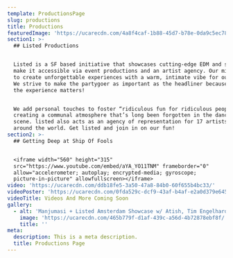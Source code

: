 ```yaml
---
template: ProductionsPage
slug: productions
title: Productions
featuredImage: 'https://ucarecdn.com/4a8f4caf-1b88-45d7-b78e-0da9c5ec7817/'
section1: >-
  ## Listed Productions


  Listed is a SF based initiative that showcases cutting-edge EDM and strives to
  make it accessible via event productions and an artist agency. Our mission is
  to create unforgettable experiences with a warm, intimate vibe for our guests.
  We strive to make the partygoer as important as the headliner because we think
  the experience matters!


  We add personal touches to foster “ridiculous fun for ridiculous people”
  creating a communal atmosphere that’s long been forgotten in the dance music
  scene. listed also acts as an agency of representation for 17 artists from
  around the world. Get listed and join in on our fun!
section2: >-
  ## Getting Deep at Ship Of Fools


  <iframe width="560" height="315"
  src="https://www.youtube.com/embed/aYA_YO11TNM" frameborder="0"
  allow="accelerometer; autoplay; encrypted-media; gyroscope;
  picture-in-picture" allowfullscreen></iframe>
video: 'https://ucarecdn.com/ddb18fe5-3a50-47a8-84b0-60f655b4bc33/'
videoPoster: 'https://ucarecdn.com/0fda529c-dcf9-43af-b4af-e2a0d379e645/'
videoTitle: Videos And More Coming Soon
gallery:
  - alt: 'Manjumasi + Listed Amsterdam Showcase w/ Atish, Tim Engelhardt'
    image: 'https://ucarecdn.com/465b779f-d1af-439c-a56d-4b72878ebf8f/'
    title: ''
meta:
  description: This is a meta description.
  title: Productions Page
---
```



